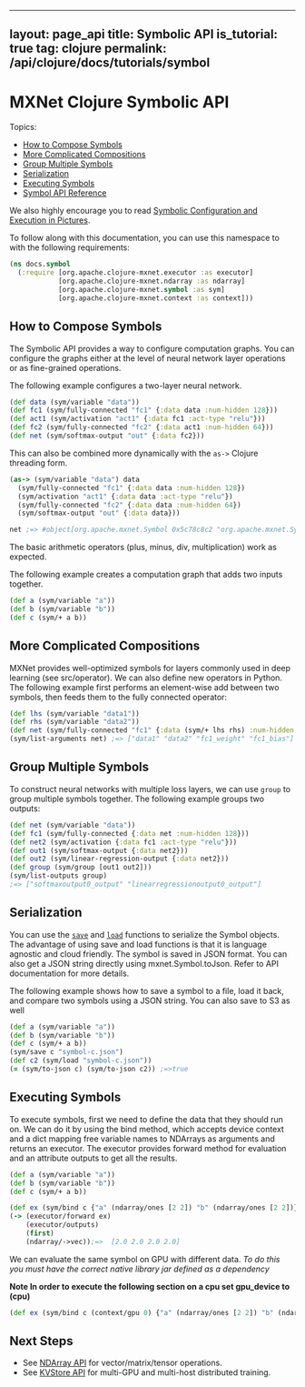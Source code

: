 <!--- Licensed to the Apache Software Foundation (ASF) under one -->
<!--- or more contributor license agreements.  See the NOTICE file -->
<!--- distributed with this work for additional information -->
<!--- regarding copyright ownership.  The ASF licenses this file -->
<!--- to you under the Apache License, Version 2.0 (the -->
<!--- "License"); you may not use this file except in compliance -->
<!--- with the License.  You may obtain a copy of the License at -->

<!---   http://www.apache.org/licenses/LICENSE-2.0 -->

<!--- Unless required by applicable law or agreed to in writing, -->
<!--- software distributed under the License is distributed on an -->
<!--- "AS IS" BASIS, WITHOUT WARRANTIES OR CONDITIONS OF ANY -->
<!--- KIND, either express or implied.  See the License for the -->
<!--- specific language governing permissions and limitations -->
<!--- under the License. -->
---
layout: page_api
title: Symbolic API
is_tutorial: true
tag: clojure
permalink: /api/clojure/docs/tutorials/symbol
---

# MXNet Clojure Symbolic API

Topics:

* [How to Compose Symbols](#how-to-compose-symbols)
* [More Complicated Compositions](#more-complicated-compositions)
* [Group Multiple Symbols](#group-multiple-symbols)
* [Serialization](#serialization)
* [Executing Symbols](#executing-symbols)
* [Symbol API Reference](http://mxnet.incubator.apache.org/api/clojure/docs/org.apache.clojure-mxnet.symbol.html)


We also highly encourage you to read [Symbolic Configuration and Execution in Pictures](symbol_in_pictures.md).

To follow along with this documentation, you can use this namespace to with the following requirements:

```clojure
(ns docs.symbol
  (:require [org.apache.clojure-mxnet.executor :as executor]
            [org.apache.clojure-mxnet.ndarray :as ndarray]
            [org.apache.clojure-mxnet.symbol :as sym]
            [org.apache.clojure-mxnet.context :as context]))
```


## How to Compose Symbols

The Symbolic API provides a way to configure computation graphs.
You can configure the graphs either at the level of neural network layer operations or as fine-grained operations.

The following example configures a two-layer neural network.

```clojure
(def data (sym/variable "data"))
(def fc1 (sym/fully-connected "fc1" {:data data :num-hidden 128}))
(def act1 (sym/activation "act1" {:data fc1 :act-type "relu"}))
(def fc2 (sym/fully-connected "fc2" {:data act1 :num-hidden 64}))
(def net (sym/softmax-output "out" {:data fc2}))
```

This can also be combined more dynamically with the `as->` Clojure threading form.

```clojure
(as-> (sym/variable "data") data
  (sym/fully-connected "fc1" {:data data :num-hidden 128})
  (sym/activation "act1" {:data data :act-type "relu"})
  (sym/fully-connected "fc2" {:data data :num-hidden 64})
  (sym/softmax-output "out" {:data data}))

net ;=> #object[org.apache.mxnet.Symbol 0x5c78c8c2 "org.apache.mxnet.Symbol@5c78c8c2"]
```

The basic arithmetic operators (plus, minus, div, multiplication) work as expected.

The following example creates a computation graph that adds two inputs together.

```clojure
(def a (sym/variable "a"))
(def b (sym/variable "b"))
(def c (sym/+ a b))
```

## More Complicated Compositions

MXNet provides well-optimized symbols for layers commonly used in deep learning (see src/operator). We can also define new operators in Python. The following example first performs an element-wise add between two symbols, then feeds them to the fully connected operator:

```clojure
(def lhs (sym/variable "data1"))
(def rhs (sym/variable "data2"))
(def net (sym/fully-connected "fc1" {:data (sym/+ lhs rhs) :num-hidden 128}))
(sym/list-arguments net) ;=> ["data1" "data2" "fc1_weight" "fc1_bias"]
```

## Group Multiple Symbols

To construct neural networks with multiple loss layers, we can use `group` to group multiple symbols together. The following example groups two outputs:

```clojure
(def net (sym/variable "data"))
(def fc1 (sym/fully-connected {:data net :num-hidden 128}))
(def net2 (sym/activation {:data fc1 :act-type "relu"}))
(def out1 (sym/softmax-output {:data net2}))
(def out2 (sym/linear-regression-output {:data net2}))
(def group (sym/group [out1 out2]))
(sym/list-outputs group)
;=> ["softmaxoutput0_output" "linearregressionoutput0_output"]
```

## Serialization
You can use the [`save`](docs/org.apache.clojure-mxnet.symbol.html#var-save) and [`load`](docs/org.apache.clojure-mxnet.symbol.html#var-load) functions to serialize the Symbol objects. The advantage of using save and load functions is that it is language agnostic and cloud friendly. The symbol is saved in JSON format. You can also get a JSON string directly using mxnet.Symbol.toJson. Refer to API documentation for more details.

 The following example shows how to save a symbol to a file, load it back, and compare two symbols using a JSON string. You can also save to S3 as well

```clojure
(def a (sym/variable "a"))
(def b (sym/variable "b"))
(def c (sym/+ a b))
(sym/save c "symbol-c.json")
(def c2 (sym/load "symbol-c.json"))
(= (sym/to-json c) (sym/to-json c2)) ;=>true
```


## Executing Symbols

To execute symbols, first we need to define the data that they should run on. We can do it by using the bind method, which accepts device context and a dict mapping free variable names to NDArrays as arguments and returns an executor. The executor provides forward method for evaluation and an attribute outputs to get all the results.

```clojure
(def a (sym/variable "a"))
(def b (sym/variable "b"))
(def c (sym/+ a b))

(def ex (sym/bind c {"a" (ndarray/ones [2 2]) "b" (ndarray/ones [2 2])}))
(-> (executor/forward ex)
    (executor/outputs)
    (first)
    (ndarray/->vec));=>  [2.0 2.0 2.0 2.0]
```

We can evaluate the same symbol on GPU with different data.
_To do this you must have the correct native library jar defined as a dependency_

**Note In order to execute the following section on a cpu set gpu_device to (cpu)**


```clojure
(def ex (sym/bind c (context/gpu 0) {"a" (ndarray/ones [2 2]) "b" (ndarray/ones [2 2])}))
```

## Next Steps
* See [NDArray API](ndarray.md) for vector/matrix/tensor operations.
* See [KVStore API](kvstore.md) for multi-GPU and multi-host distributed training.
